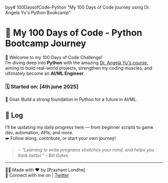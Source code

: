 byy# 100DaysofCode-Python
"My 100 Days of Code journey using Dr. Angela Yu's Python Bookcamp"
# 🧠 My 100 Days of Code - Python Bootcamp Journey

🚀 Welcome to my 100 Days of Code Challenge!  
I’m diving deep into **Python** with the amazing [Dr. Angela Yu's course](https://www.udemy.com/course/100-days-of-code/), aiming to build real-world projects, strengthen my coding muscles, and ultimately become an **AI/ML Engineer**.

### 🗓️ Started on: [4th june 2025]  
🔭 Goal: Build a strong foundation in Python for a future in AI/ML.

## 📘 Log
I’ll be updating my daily progress here — from beginner scripts to game dev, automation, APIs, and more.  
➡️ Follow along, contribute, or start your own journey!

> 💡 _“Learning to write programs stretches your mind, and helps you think better.” – Bill Gates_

---

👨‍💻 Made with ❤️ by [Prashant Londhe]  
🔗 Connect with me on | [Twitter](https://x.com/prrashantlondhe?t=-xRQSndMDei7KVBw0hqZ7A&s=09)
